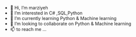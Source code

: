 - 👋 Hi, I’m marziyeh 
- 👀 I’m interested in C# ,SQL,Python
- 🌱 I’m currently learning Python & Machine learning
- 💞️ I’m looking to collaborate on Python & Machine learning
- 📫  to reach me ...

<!---
madpanah/madpanah is a ✨ special ✨ repository because its `README.md` (this file) appears on your GitHub profile.
You can click the Preview link to take a look at your changes.
--->
